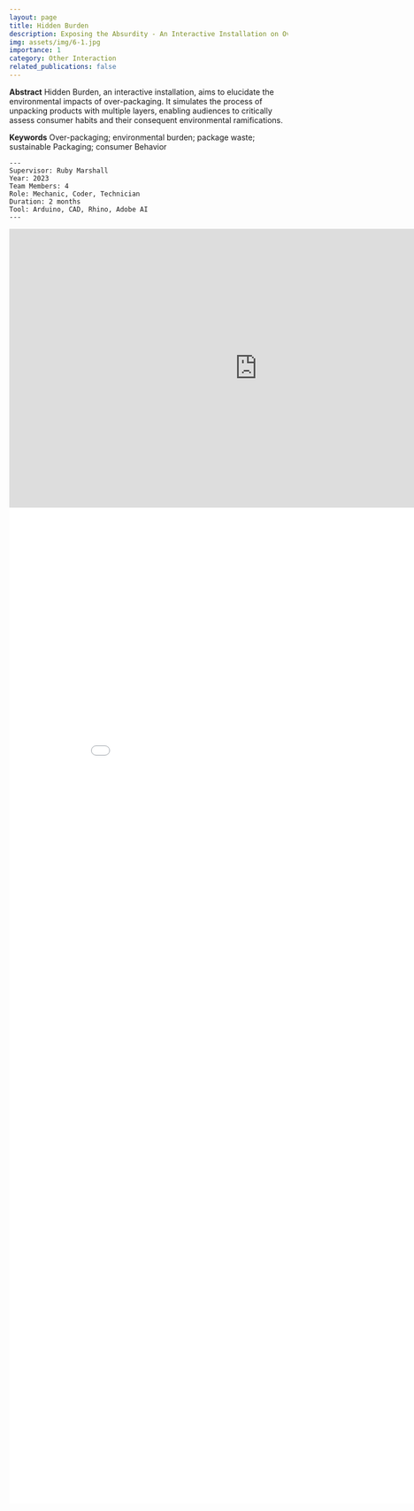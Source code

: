 ```yaml
---
layout: page
title: Hidden Burden
description: Exposing the Absurdity - An Interactive Installation on Overpackaging
img: assets/img/6-1.jpg
importance: 1
category: Other Interaction
related_publications: false
---
```

**Abstract**
Hidden Burden, an interactive installation, aims to elucidate the environmental impacts of over-packaging. It 
simulates the process of unpacking products with multiple layers, enabling audiences to critically assess 
consumer habits and their consequent environmental ramifications.

**Keywords**
Over-packaging; environmental burden; package waste; sustainable Packaging; consumer Behavior


    ---
    Supervisor: Ruby Marshall
    Year: 2023
    Team Members: 4
    Role: Mechanic, Coder, Technician
    Duration: 2 months
    Tool: Arduino, CAD, Rhino, Adobe AI
    ---

<div style="text-align: center;">
  <iframe width="896" height="504" src="https://www.youtube.com/embed/DXCoL8QEttM" 
          title="YouTube video player" frameborder="0" 
          allow="accelerometer; autoplay; clipboard-write; encrypted-media; gyroscope; picture-in-picture" 
          allowfullscreen>
  </iframe>
</div>


<div style="text-align: center;">
  <iframe src="/assets/pdf/hidden_burden.pdf" width="896" height="1800" style="border: none;">
    Your browser does not support iframes. 
    <a href="/assets/pdf/hidden_burden.pdf">Download PDF</a>
  </iframe>
</div>
